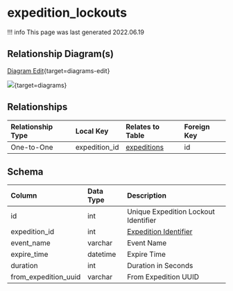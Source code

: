 # expedition_lockouts

!!! info
	This page was last generated 2022.06.19

## Relationship Diagram(s)

[Diagram Edit](https://mermaid.live/edit#eyJjb2RlIjoiZXJEaWFncmFtXG4gICAgZXhwZWRpdGlvbl9sb2Nrb3V0cyB7XG4gICAgICAgIGludHVuc2lnbmVkIGV4cGVkaXRpb25faWRcbiAgICB9XG4gICAgZXhwZWRpdGlvbnMge1xuICAgICAgICBpbnR1bnNpZ25lZCBpZFxuICAgICAgICBpbnR1bnNpZ25lZCBkeW5hbWljX3pvbmVfaWRcbiAgICB9XG4gICAgZXhwZWRpdGlvbl9sb2Nrb3V0cyB8fC0tb3sgZXhwZWRpdGlvbnMgOiBPbmUtdG8tT25lXG5cbiIsIm1lcm1haWQiOnsidGhlbWUiOiJkZWZhdWx0In0sInVwZGF0ZUVkaXRvciI6dHJ1ZSwiYXV0b1N5bmMiOnRydWUsInVwZGF0ZURpYWdyYW0iOnRydWV9){target=diagrams-edit}

[![](https://mermaid.ink/img/eyJjb2RlIjoiZXJEaWFncmFtXG4gICAgZXhwZWRpdGlvbl9sb2Nrb3V0cyB7XG4gICAgICAgIGludHVuc2lnbmVkIGV4cGVkaXRpb25faWRcbiAgICB9XG4gICAgZXhwZWRpdGlvbnMge1xuICAgICAgICBpbnR1bnNpZ25lZCBpZFxuICAgICAgICBpbnR1bnNpZ25lZCBkeW5hbWljX3pvbmVfaWRcbiAgICB9XG4gICAgZXhwZWRpdGlvbl9sb2Nrb3V0cyB8fC0tb3sgZXhwZWRpdGlvbnMgOiBPbmUtdG8tT25lXG5cbiIsIm1lcm1haWQiOnsidGhlbWUiOiJkZWZhdWx0In0sInVwZGF0ZUVkaXRvciI6dHJ1ZSwiYXV0b1N5bmMiOnRydWUsInVwZGF0ZURpYWdyYW0iOnRydWV9)](https://mermaid.ink/img/eyJjb2RlIjoiZXJEaWFncmFtXG4gICAgZXhwZWRpdGlvbl9sb2Nrb3V0cyB7XG4gICAgICAgIGludHVuc2lnbmVkIGV4cGVkaXRpb25faWRcbiAgICB9XG4gICAgZXhwZWRpdGlvbnMge1xuICAgICAgICBpbnR1bnNpZ25lZCBpZFxuICAgICAgICBpbnR1bnNpZ25lZCBkeW5hbWljX3pvbmVfaWRcbiAgICB9XG4gICAgZXhwZWRpdGlvbl9sb2Nrb3V0cyB8fC0tb3sgZXhwZWRpdGlvbnMgOiBPbmUtdG8tT25lXG5cbiIsIm1lcm1haWQiOnsidGhlbWUiOiJkZWZhdWx0In0sInVwZGF0ZUVkaXRvciI6dHJ1ZSwiYXV0b1N5bmMiOnRydWUsInVwZGF0ZURpYWdyYW0iOnRydWV9){target=diagrams}


## Relationships

| Relationship Type | Local Key | Relates to Table | Foreign Key |
| :--- | :--- | :--- | :--- |
| One-to-One | expedition_id | [expeditions](../../schema/expeditions/expeditions.md) | id |


## Schema

| Column | Data Type | Description |
| :--- | :--- | :--- |
| id | int | Unique Expedition Lockout Identifier |
| expedition_id | int | [Expedition Identifier](expeditions.md) |
| event_name | varchar | Event Name |
| expire_time | datetime | Expire Time |
| duration | int | Duration in Seconds |
| from_expedition_uuid | varchar | From Expedition UUID |


